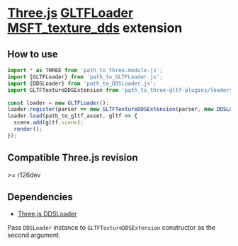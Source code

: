 # [Three.js](https://threejs.org) [GLTFLoader](https://threejs.org/docs/#examples/en/loaders/GLTFLoader) [MSFT_texture_dds](https://github.com/KhronosGroup/glTF/tree/master/extensions/2.0/Vendor/MSFT_texture_dds) extension

## How to use

```javascript
import * as THREE from 'path_to_three.module.js';
import {GLTFLoader} from 'path_to_GLTFLoader.js';
import {DDSLoader} from 'path_to_DDSLoader.js';
import GLTFTextureDDSExtension from 'path_to_three-gltf-plugins/loaders/MSFT_texture_dds/MSFT_texture_dds.js';

const loader = new GLTFLoader();
loader.register(parser => new GLTFTextureDDSExtension(parser, new DDSLoader()));
loader.load(path_to_gltf_asset, gltf => {
  scene.add(gltf.scene);
  render();
});
```

## Compatible Three.js revision

&gt;= r126dev

## Dependencies

- [Three.js DDSLoader](https://github.com/mrdoob/three.js/blob/dev/examples/jsm/loaders/DDSLoader.js)

Pass `DDSLoader` instance to `GLTFTextureDDSExtension` constructor as the second argument.
